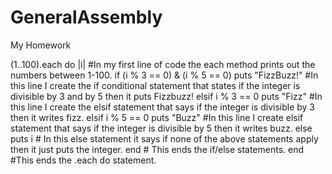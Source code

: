 GeneralAssembly
===============

My Homework

(1..100).each do |i|
  #In my first line of code the each method prints out the numbers between 1-100.
  if (i % 3 == 0) & (i % 5 == 0) 
      puts "FizzBuzz!"
      #In this line I create the if conditional statement that states if the integer is divisible by 3 and by 5 then it puts Fizzbuzz!
    elsif i % 3 == 0
      puts "Fizz"
    #In this line I create the elsif statement that says if the integer is divisible by 3 then it writes fizz.
    elsif i % 5 == 0
      puts "Buzz"
    #In this line I create elsif statement that says if the integer is divisible by 5 then it writes buzz.
    else
      puts i
      # In this else statement it says if none of the above statements apply then it just puts the integer.
    end # This ends the if/else statements.
  end #This ends the .each do statement.
